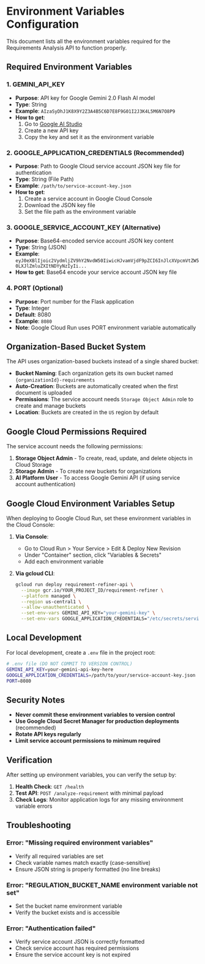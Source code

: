 # Environment Variables Configuration

This document lists all the environment variables required for the Requirements Analysis API to function properly.

## Required Environment Variables

### 1. GEMINI_API_KEY
- **Purpose**: API key for Google Gemini 2.0 Flash AI model
- **Type**: String
- **Example**: `AIzaSyDhJ1K8X9Y2Z3A4B5C6D7E8F9G01I2J3K4L5M6N7O8P9`
- **How to get**: 
  1. Go to [Google AI Studio](https://makersuite.google.com/app/apikey)
  2. Create a new API key
  3. Copy the key and set it as the environment variable

### 2. GOOGLE_APPLICATION_CREDENTIALS (Recommended)
- **Purpose**: Path to Google Cloud service account JSON key file for authentication
- **Type**: String (File Path)
- **Example**: `/path/to/service-account-key.json`
- **How to get**:
  1. Create a service account in Google Cloud Console
  2. Download the JSON key file
  3. Set the file path as the environment variable

### 3. GOOGLE_SERVICE_ACCOUNT_KEY (Alternative)
- **Purpose**: Base64-encoded service account JSON key content
- **Type**: String (JSON)
- **Example**: `eyJ0eXBlIjoic2VydmljZV9hY2NvdW50IiwicHJvamVjdF9pZCI6InJlcXVpcmVtZW50LXJlZmluZXItNDYyNzIyIi...`
- **How to get**: Base64 encode your service account JSON key file

### 4. PORT (Optional)
- **Purpose**: Port number for the Flask application
- **Type**: Integer
- **Default**: 8080
- **Example**: `8080`
- **Note**: Google Cloud Run uses PORT environment variable automatically

## Organization-Based Bucket System

The API uses organization-based buckets instead of a single shared bucket:

- **Bucket Naming**: Each organization gets its own bucket named `{organizationId}-requirements`
- **Auto-Creation**: Buckets are automatically created when the first document is uploaded
- **Permissions**: The service account needs `Storage Object Admin` role to create and manage buckets
- **Location**: Buckets are created in the `US` region by default

## Google Cloud Permissions Required

The service account needs the following permissions:

1. **Storage Object Admin** - To create, read, update, and delete objects in Cloud Storage
2. **Storage Admin** - To create new buckets for organizations
3. **AI Platform User** - To access Google Gemini API (if using service account authentication)

## Google Cloud Environment Variables Setup

When deploying to Google Cloud Run, set these environment variables in the Cloud Console:

1. **Via Console**:
   - Go to Cloud Run > Your Service > Edit & Deploy New Revision
   - Under "Container" section, click "Variables & Secrets"
   - Add each environment variable

2. **Via gcloud CLI**:
   ```bash
   gcloud run deploy requirement-refiner-api \
     --image gcr.io/YOUR_PROJECT_ID/requirement-refiner \
     --platform managed \
     --region us-central1 \
     --allow-unauthenticated \
     --set-env-vars GEMINI_API_KEY="your-gemini-key" \
     --set-env-vars GOOGLE_APPLICATION_CREDENTIALS="/etc/secrets/service-account-key.json"
   ```

## Local Development

For local development, create a `.env` file in the project root:

```bash
# .env file (DO NOT COMMIT TO VERSION CONTROL)
GEMINI_API_KEY=your-gemini-api-key-here
GOOGLE_APPLICATION_CREDENTIALS=/path/to/your/service-account-key.json
PORT=8080
```

## Security Notes

- **Never commit these environment variables to version control**
- **Use Google Cloud Secret Manager for production deployments** (recommended)
- **Rotate API keys regularly**
- **Limit service account permissions to minimum required**

## Verification

After setting up environment variables, you can verify the setup by:

1. **Health Check**: `GET /health`
2. **Test API**: `POST /analyze-requirement` with minimal payload
3. **Check Logs**: Monitor application logs for any missing environment variable errors

## Troubleshooting

### Error: "Missing required environment variables"
- Verify all required variables are set
- Check variable names match exactly (case-sensitive)
- Ensure JSON string is properly formatted (no line breaks)

### Error: "REGULATION_BUCKET_NAME environment variable not set"
- Set the bucket name environment variable
- Verify the bucket exists and is accessible

### Error: "Authentication failed"
- Verify service account JSON is correctly formatted
- Check service account has required permissions
- Ensure the service account key is not expired 